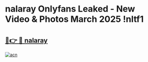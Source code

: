 # nalaray Onlyfans Leaked - New Video & Photos March 2025 !nltf1

# <h2><a href="https://kqb0lv.iuczelnia.edu.pl?title=nalaray&ref=nltf1">🔗👉 🔴 nalaray</a></h2>

[![acn](https://github.com/user-attachments/assets/0f9c940e-d8b0-45ae-aac7-cd30a18b3e1c)](https://kqb0lv.iuczelnia.edu.pl?title=nalaray&ref=nltf1)

